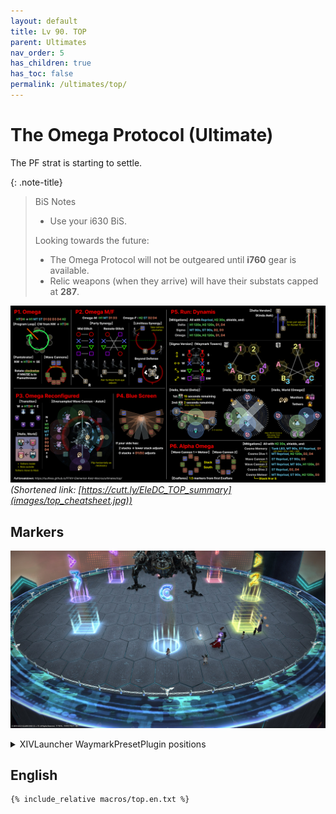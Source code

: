 ```yaml
---
layout: default
title: Lv 90. TOP
parent: Ultimates
nav_order: 5
has_children: true
has_toc: false
permalink: /ultimates/top/
---
```


# The Omega Protocol (Ultimate)

The PF strat is starting to settle.

{: .note-title}
> BiS Notes
>
> - Use your i630 BiS.
>
> Looking towards the future:
>
> - The Omega Protocol will not be outgeared until **i760** gear is available.
> - Relic weapons (when they arrive) will have their substats capped at **287**.

![](images/top_cheatsheet.jpg)
*(Shortened link: [https://cutt.ly/EleDC_TOP_summary](images/top_cheatsheet.jpg))*

## Markers

![](images/markers.jpg)
<details markdown=block>
<summary>XIVLauncher WaymarkPresetPlugin positions</summary>

```json
{"Name":"TOP","MapID":908,"A":{"X":100.0,"Y":0.0,"Z":87.0,"ID":0,"Active":true},"B":{"X":113.0,"Y":0.0,"Z":100.0,"ID":1,"Active":true},"C":{"X":100.0,"Y":0.0,"Z":113.0,"ID":2,"Active":true},"D":{"X":87.0,"Y":0.0,"Z":100.0,"ID":3,"Active":true},"One":{"X":109.192,"Y":0.0,"Z":90.808,"ID":4,"Active":true},"Two":{"X":109.192,"Y":0.0,"Z":109.192,"ID":5,"Active":true},"Three":{"X":90.808,"Y":0.0,"Z":109.192,"ID":6,"Active":true},"Four":{"X":90.808,"Y":0.0,"Z":90.808,"ID":7,"Active":true}}
```

</details>

## English
```
{% include_relative macros/top.en.txt %}
```
